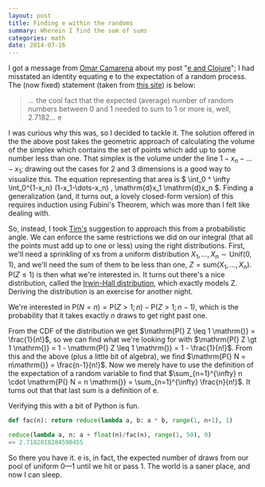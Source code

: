 ```yaml
---
layout: post
title: Finding e within the randoms
summary: Wherein I find the sum of sums
categories: math
date: 2014-07-16
---
```




I got a message from [Omar Camarena](http://www.math.harvard.edu/~oantolin/)
about my post "[e and Clojure](/p/e-and-clojure)"; I had misstated an identity
equating e to the expectation of a random process. The (now fixed) statement (taken
from
[this site](http://www.mostlymaths.net/2010/08/and-e-appears-from-nowhere.html))
is below:

> ... the cool fact that the expected (average) number of random numbers between
> 0 and 1 needed to sum to 1 or more is, well, 2.7182… e

I was curious why this was, so I decided to tackle it. The solution offered in
the the above post takes the geometric approach of calculating the volume of the
simplex which contains the set of points which add up to some number less than
one. That simplex is the volume under the line $1-x_n - \ldots - x_1$; drawing
out the cases for 2 and 3 dimensions is a good way to visualize this. The
equation representing that area is $ \int_0 ^ \infty \int_0^{1-x_n} (1-x_1-\dots-x_n) \, \mathrm{d}x_1 \mathrm{d}x_n $. Finding a generalization (and, it turns out, a lovely closed-form version) of this requires induction
using Fubini's Theorem, which was more than I felt like dealing with.

So, instead, I took [Tim's](https://github.com/timodonnell) suggestion to
approach this from a probabilistic angle. We can enforce the same restrictions
we did on our integral (that all the points must add up to one or less) using
the right distributions. First, we'll need a sprinkling of xs from a uniform
distribution $X_1, \dots, X_n \sim \mathrm{Unif(0, 1)}$, and we'll need the sum
of them to be less than one, $Z = \mathrm{sum(} X_1, \dots, X_n \mathrm{)}$.
$\mathrm{P(} Z \leq 1 \mathrm{)}$ is then what we're interested in. It turns out
there's a nice distribution, called the [Irwin-Hall
distribution](http://en.wikipedia.org/wiki/Irwin%E2%80%93Hall_distribution),
which exactly models Z. Deriving the distribution is an exercise for another
night.

We're interested in $\mathrm{P(} N = n\mathrm{)} = \mathrm{P(} Z > 1; n \mathrm{)} - \mathrm{P(} Z > 1; n - 1 \mathrm{)}$, which is the probability that
it takes exactly $n$ draws to get right past one.

From the CDF of the distribution we get $\mathrm{P(} Z \leq 1 \mathrm{)} = \frac{1}{n!}$, so we can find what we're looking for with $\mathrm{P(} Z \gt 1 \mathrm{)} = 1 - \mathrm{P(} Z \leq 1 \mathrm{)} = 1 - \frac{1}{n!}$. From this
and the above (plus a little bit of algebra), we find $\mathrm{P(} N = n\mathrm{)} = \frac{n-1}{n!}$. Now we merely have to use the definition of the
expectation of a random variable to find that $\sum_{n=1}^{\infty} n \cdot \mathrm{P(} N = n \mathrm{)} = \sum_{n=1}^{\infty} \frac{n}{n!}$. It turns out
that that last sum is a definition of e.

Verifying this with a bit of Python is fun.

```python
def fac(n): return reduce(lambda a, b: a * b, range(1, n+1), 1)

reduce(lambda a, n: a + float(n)/fac(n), range(1, 50), 0)
=> 2.7182818284590455
```

So there you have it. e is, in fact, the expected number of draws from our pool
of uniform 0&mdash;1 until we hit or pass 1. The world is a saner place, and now
I can sleep.


